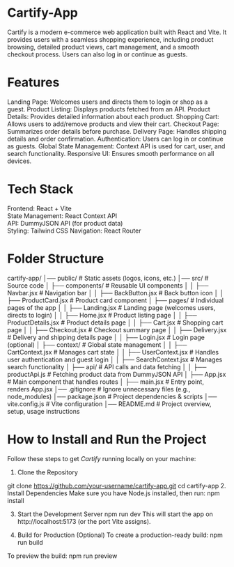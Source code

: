  # Cartify-App

Cartify is a modern e-commerce web application built with React and Vite. It provides users with a seamless shopping experience, including product browsing, detailed product views, cart management, and a smooth checkout process. Users can also log in or continue as guests.


# Features
Landing Page: Welcomes users and directs them to login or shop as a guest.
Product Listing: Displays products fetched from an API.
Product Details: Provides detailed information about each product.
Shopping Cart: Allows users to add/remove products and view their cart.
Checkout Page: Summarizes order details before purchase.
Delivery Page: Handles shipping details and order confirmation.
Authentication: Users can log in or continue as guests.
Global State Management: Context API is used for cart, user, and search functionality.
Responsive UI: Ensures smooth performance on all devices.


# Tech Stack

Frontend: React + Vite  
State Management: React Context API  
API: DummyJSON API (for product data)  
Styling: Tailwind CSS 
Navigation: React Router 

 # Folder Structure

cartify-app/
│── public/                     # Static assets (logos, icons, etc.)
│── src/                        # Source code
│   ├── components/             # Reusable UI components
│   │   ├── Navbar.jsx          # Navigation bar
│   │   ├── BackButton.jsx      # Back button icon 
│   │   ├── ProductCard.jsx     # Product card component
│   ├── pages/                  # Individual pages of the app
│   │   ├── Landing.jsx         # Landing page (welcomes users, directs to login)
│   │   ├── Home.jsx            # Product listing page
│   │   ├── ProductDetails.jsx  # Product details page
│   │   ├── Cart.jsx            # Shopping cart page
│   │   ├── Checkout.jsx        # Checkout summary page
│   │   ├── Delivery.jsx        # Delivery and shipping details page
│   │   ├── Login.jsx           # Login page (optional)
│   ├── context/                # Global state management
│   │   ├── CartContext.jsx     # Manages cart state
│   │   ├── UserContext.jsx     # Handles user authentication and guest login
│   │   ├── SearchContext.jsx   # Manages search functionality
│   ├── api/                    # API calls and data fetching
│   │   ├── productApi.js       # Fetching product data from DummyJSON API
│   ├── App.jsx                 # Main component that handles routes
│   ├── main.jsx                # Entry point, renders App.jsx
│── .gitignore                  # Ignore unnecessary files (e.g., node_modules)
│── package.json                # Project dependencies & scripts
│── vite.config.js              # Vite configuration
│── README.md                   # Project overview, setup, usage instructions

# How to Install and Run the Project

Follow these steps to get *Cartify* running locally on your machine:

1. Clone the Repository

git clone https://github.com/your-username/cartify-app.git
cd cartify-app
2. Install Dependencies
Make sure you have Node.js installed, then run:
npm install

3. Start the Development Server
npm run dev
This will start the app on http://localhost:5173 (or the port Vite assigns).

4. Build for Production (Optional)
To create a production-ready build:
npm run build

To preview the build:
npm run preview
